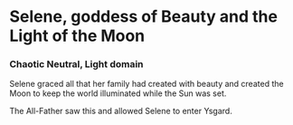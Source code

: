 # Selene, goddess of Beauty and the Light of the Moon
### Chaotic Neutral, Light domain

Selene graced all that her family had created with beauty and created the Moon to keep the world illuminated while the Sun was set.

The All-Father saw this and allowed Selene to enter Ysgard.
